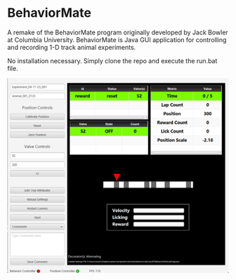 # BehaviorMate
A remake of the BehaviorMate program originally developed by Jack Bowler at Columbia University. BehaviorMate is Java GUI application for controlling and recording 1-D track animal experiments.

No installation necessary. Simply clone the repo and execute the run.bat file.

![Screenshot](https://github.com/gnz5/BehaviorMate/blob/main/UI%20screenshot.png)
